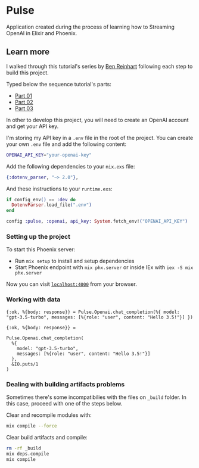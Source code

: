 # Pulse

Application created during the process of learning how to Streaming OpenAI in Elixir and Phoenix.


## Learn more
I walked through this tutorial's series by [Ben Reinhart](https://benreinhart.com/blog/openai-streaming-elixir-phoenix/) following each step to build this project.


Typed below the sequence tutorial's parts:

- [Part 01](url)
- [Part 02](url)
- [Part 03](url)

In other to develop this project, you will need to create an OpenAI account and get your API key.

I'm storing my API key in a `.env` file in the root of the project. You can create your own `.env` file and add the following content:

```bash
OPENAI_API_KEY="your-openai-key"
```

Add the following dependencies to your `mix.exs` file:

```elixir
{:dotenv_parser, "~> 2.0"},
```

And these instructions to your `runtime.exs`:

```elixir
if config_env() == :dev do
  DotenvParser.load_file(".env")
end
```

```elixir
config :pulse, :openai, api_key: System.fetch_env!("OPENAI_API_KEY")
```


### Setting up the project
To start this Phoenix server:

  * Run `mix setup` to install and setup dependencies
  * Start Phoenix endpoint with `mix phx.server` or inside IEx with `iex -S mix phx.server`

Now you can visit [`localhost:4000`](http://localhost:4000) from your browser.

### Working with data

```
{:ok, %{body: response}} = Pulse.Openai.chat_completion(%{ model: "gpt-3.5-turbo", messages: [%{role: "user", content: "Hello 3.5!"}] })
```

```
{:ok, %{body: response}} =

Pulse.Openai.chat_completion(
  %{
    model: "gpt-3.5-turbo",
    messages: [%{role: "user", content: "Hello 3.5!"}]
  },
  &IO.puts/1
)
```

### Dealing with building artifacts problems

Sometimes there's some incompatibilies with the files on `_build` folder. In this case, proceed with one of the steps below.

Clear and recompile modules with:

```bash
mix compile --force
```

Clear build artifacts and compile:

```bash
rm -rf _build
mix deps.compile
mix compile
```
